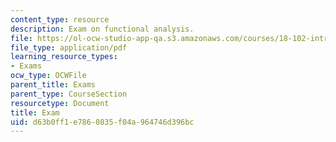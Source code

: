 ```yaml
---
content_type: resource
description: Exam on functional analysis.
file: https://ol-ocw-studio-app-qa.s3.amazonaws.com/courses/18-102-introduction-to-functional-analysis-spring-2009/d63b0ff1e7860835f04a964746d396bc_MIT18_102s09_exam.pdf
file_type: application/pdf
learning_resource_types:
- Exams
ocw_type: OCWFile
parent_title: Exams
parent_type: CourseSection
resourcetype: Document
title: Exam
uid: d63b0ff1-e786-0835-f04a-964746d396bc
---
```

